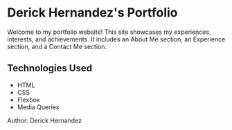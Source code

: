 # Derick Hernandez's Portfolio

Welcome to my portfolio website! This site showcases my experiences, interests, and achievements. It includes an About Me section, an Experience section, and a Contact Me section.

## Technologies Used

- HTML
- CSS
- Flexbox
- Media Queries

Author: Derick Hernandez
